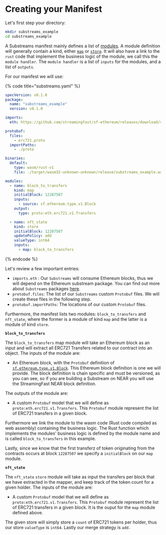 # Creating your Manifest

Let's first step your directory:

```bash
mkdir substreams_example
cd substreams_example
```

A Substreams manifest mainly defines a list of [modules](../concepts/modules.md). A module definition will generally contain a kind, either [`map`](../concepts/modules.md#a-map-module) or [`store`](../concepts/modules.md#a-store-module). It will also have a link to the `rust` code that implement the business logic of the module, we call this the `module handler`. The `module handler` is a list of `inputs` for the modules, and a list of `outputs`.

For our manifest we will use:

{% code title="substreams.yaml" %}
```yaml
specVersion: v0.1.0
package:
  name: "substreams_example"
  version: v0.1.0

imports:
  eth: https://github.com/streamingfast/sf-ethereum/releases/download/v0.10.2/ethereum-v0.10.4.spkg

protobuf:
  files:
    - erc721.proto
  importPaths:
    - ./proto

binaries:
  default:
    type: wasm/rust-v1
    file: ./target/wasm32-unknown-unknown/release/substreams_example.wasm

modules:
  - name: block_to_transfers
    kind: map
    initialBlock: 12287507
    inputs:
      - source: sf.ethereum.type.v1.Block
    output:
      type: proto:eth.erc721.v1.Transfers

  - name: nft_state
    kind: store
    initialBlock: 12287507
    updatePolicy: add
    valueType: int64
    inputs:
      - map: block_to_transfers
```
{% endcode %}

Let's review a few important entries:

* `imports.eth` : Our `Substreams` will consume Ethereum blocks, thus we will depend on the Ethereum substream package. You can find out more about `Substreams` packages [here](../reference-and-specs/packages.md).
* `protobuf.files`: The list of our `Substreams` custom `Protobuf` files. We will create these files in the following step.
* `protobuf.importPaths`: The locations of our custom `Protobuf` files.

Furthermore, the manifest lists two modules: `block_to_transfers` and `nft_state`, where the former is a module of kind `map` and the latter is a module of kind `store`.

**`block_to_transfers`**

The `block_to_transfers` map module will take an Ethereum block as an input and will extract all ERC721 Transfers related to our contract into an object. The inputs of the module are:

* An Ethereum block, with the `Protobuf` definition of [`sf.ethereum.type.v1.Block`](https://github.com/streamingfast/sf-ethereum/blob/develop/proto/sf/ethereum/type/v1/type.proto). This Ethereum block definition is one we will provide. The block definition is chain specific and must be versioned, as you can see, so if you are building a Substream on NEAR you will use the StreamingFast NEAR block definition.

The outputs of the module are:

* A custom `Protobuf` model that we will define as `proto:eth.erc721.v1.Transfers`. This `Protobuf` module represent the list of ERC721 transfers in a given block.

Furthermore we link the module to the wasm code (Rust code compiled as web assembly) containing the business logic. The Rust function which implements the modules' business logic is defined by the module name and is called `block_to_transfers` in this example.

Lastly, since we know that the first transferz of token originating from the contracts occurs at block `12287507` we specify a `initialBlock` on our `map` module.

**`nft_state`**

The `nft_state` `store` module will take as input the transfers per block that we have extracted in the mapper, and keep track of the token count for a given holder. The inputs of the module are:

* A custom `Protobuf` model that we will define as `proto:eth.erc721.v1.Transfers`. This `Protobuf` module represent the list of ERC721 transfers in a given block. It is the ouput for the `map` module defined above.

The given store will simply store a `count` of ERC721 tokens per holder, thus our store `valueType` is `int64`. Lastly our merge strategy is `add.`

